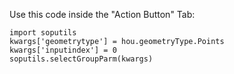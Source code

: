 Use this code inside the "Action Button" Tab:

```
import soputils
kwargs['geometrytype'] = hou.geometryType.Points
kwargs['inputindex'] = 0
soputils.selectGroupParm(kwargs)
```
